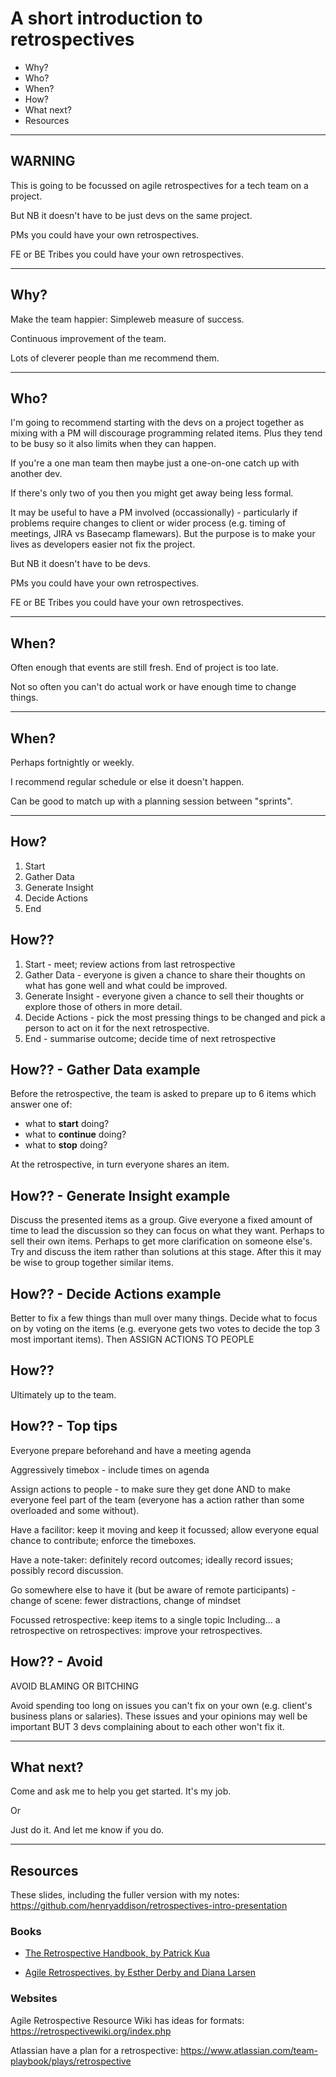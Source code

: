 # A short introduction to retrospectives

* Why?
* Who?
* When?
* How?
* What next?
* Resources

***

## WARNING

This is going to be focussed on agile retrospectives for a tech team on a project.

But NB it doesn't have to be just devs on the same project.

PMs you could have your own retrospectives.

FE or BE Tribes you could have your own retrospectives.

***

## Why?

Make the team happier: Simpleweb measure of success.

Continuous improvement of the team.

Lots of cleverer people than me recommend them.

***

## Who?

I'm going to recommend starting with the devs on a project together as mixing with a PM will discourage programming related items.
Plus they tend to be busy so it also limits when they can happen.

If you're a one man team then maybe just a one-on-one catch up with another dev.

If there's only two of you then you might get away being less formal.

It may be useful to have a PM involved (occassionally) - particularly if problems require changes to client or wider process (e.g. timing of meetings, JIRA vs Basecamp flamewars).
But the purpose is to make your lives as developers easier not fix the project.





But NB it doesn't have to be devs.

PMs you could have your own retrospectives.

FE or BE Tribes you could have your own retrospectives.

***

## When?

Often enough that events are still fresh.
End of project is too late.

Not so often you can't do actual work or have enough time to change things.

***

## When?

Perhaps fortnightly or weekly.

I recommend regular schedule or else it doesn't happen.

Can be good to match up with a planning session between "sprints".

***

## How?

1. Start
2. Gather Data 
3. Generate Insight
4. Decide Actions
5. End



## How??

1. Start - meet; review actions from last retrospective
2. Gather Data - everyone is given a chance to share their thoughts on what has gone well and what could be improved.
3. Generate Insight - everyone given a chance to sell their thoughts or explore those of others in more detail.
4. Decide Actions - pick the most pressing things to be changed and pick a person to act on it for the next retrospective.
5. End - summarise outcome; decide time of next retrospective 



## How?? - Gather Data example

Before the retrospective, the team is asked to prepare up to 6 items which answer one of:
* what to **start** doing?
* what to **continue** doing?
* what to **stop** doing?

At the retrospective, in turn everyone shares an item.



## How?? - Generate Insight example

Discuss the presented items as a group.
Give everyone a fixed amount of time to lead the discussion so they can focus on what they want.
Perhaps to sell their own items.
Perhaps to get more clarification on someone else's.
Try and discuss the item rather than solutions at this stage.
After this it may be wise to group together similar items.



## How?? - Decide Actions example

Better to fix a few things than mull over many things.
Decide what to focus on by voting on the items (e.g. everyone gets two votes to decide the top 3 most important items).
Then ASSIGN ACTIONS TO PEOPLE



## How??

Ultimately up to the team.



## How?? - Top tips

Everyone prepare beforehand and have a meeting agenda

Aggressively timebox - include times on agenda

Assign actions to people - to make sure they get done
AND to make everyone feel part of the team (everyone has a action rather than some overloaded and some without).

Have a facilitor: keep it moving and keep it focussed; allow everyone equal chance to contribute; enforce the timeboxes.

Have a note-taker: definitely record outcomes; ideally record issues; possibly record discussion.

Go somewhere else to have it (but be aware of remote participants) - change of scene: fewer distractions, change of mindset

Focussed retrospective: keep items to a single topic
Including...
a retrospective on retrospectives: improve your retrospectives.



## How?? - Avoid

AVOID BLAMING OR BITCHING

Avoid spending too long on issues you can't fix on your own (e.g. client's business plans or salaries).
These issues and your opinions may well be important
BUT 3 devs complaining about to each other won't fix it.

***

## What next?

Come and ask me to help you get started. It's my job.

Or

Just do it.
And let me know if you do.

***

## Resources

These slides, including the fuller version with my notes: https://github.com/henryaddison/retrospectives-intro-presentation

### Books

* [The Retrospective Handbook, by Patrick Kua](https://www.amazon.co.uk/Retrospective-Handbook-guide-agile-teams/dp/1480247871)

* [Agile Retrospectives, by Esther Derby and Diana Larsen](https://pragprog.com/book/dlret/agile-retrospectives)

### Websites

Agile Retrospective Resource Wiki has ideas for formats: https://retrospectivewiki.org/index.php

Atlassian have a plan for a retrospective: https://www.atlassian.com/team-playbook/plays/retrospective
